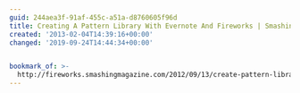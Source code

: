 ```yaml
---
guid: 244aea3f-91af-455c-a51a-d8760605f96d
title: Creating A Pattern Library With Evernote And Fireworks | Smashing Fireworks
created: '2013-02-04T14:39:16+00:00'
changed: '2019-09-24T14:44:34+00:00'


bookmark_of: >-
  http://fireworks.smashingmagazine.com/2012/09/13/create-pattern-library-with-evernote-fireworks/
---
```




